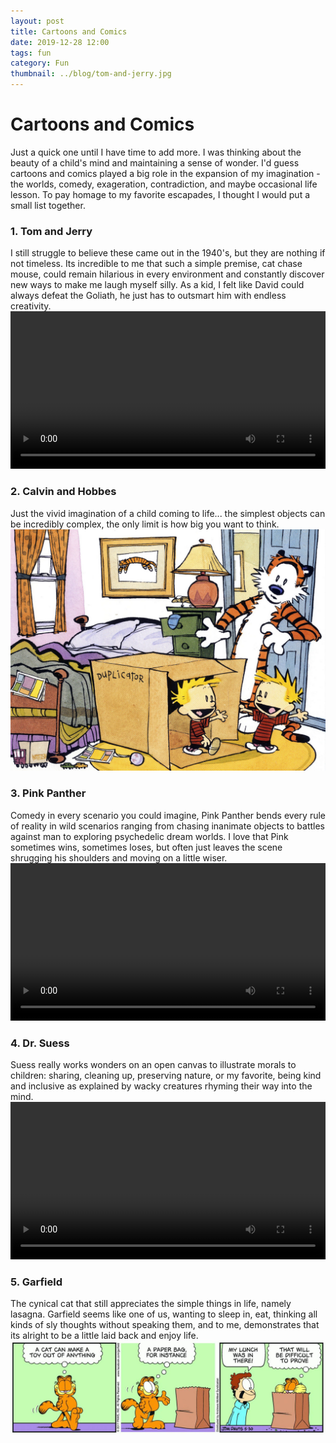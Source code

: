 ```yaml
---
layout: post
title: Cartoons and Comics
date: 2019-12-28 12:00
tags: fun
category: Fun
thumbnail: ../blog/tom-and-jerry.jpg
---
```



# Cartoons and Comics

Just a quick one until I have time to add more. I was thinking about the beauty of a child's mind and maintaining a sense of wonder. I'd guess cartoons and comics played a big role in the expansion of my imagination - the worlds, comedy, exageration, contradiction, and maybe occasional life lesson. To pay homage to my favorite escapades, I thought I would put a small list together.

### 1. Tom and Jerry
I still struggle to believe these came out in the 1940's, but they are nothing if not timeless. Its incredible to me that such a simple premise, cat chase mouse, could remain hilarious in every environment and constantly discover new ways to make me laugh myself silly. As a kid, I felt like David could always defeat the Goliath, he just has to outsmart him with endless creativity.
<video width="100%" controls>
    <source src="/assets/img/blog/cartoons/custard.webm" type="video/webm">
    <source src="/assets/img/blog/cartoons/custard.mp4" type="video/mp4">
    Your broswer does not support the video tag.
</video>

### 2. Calvin and Hobbes
Just the vivid imagination of a child coming to life... the simplest objects can be incredibly complex, the only limit is how big you want to think.
![Duplicator](/assets/img/blog/cartoons/duplicator.png)

### 3. Pink Panther
Comedy in every scenario you could imagine, Pink Panther bends every rule of reality in wild scenarios ranging from chasing inanimate objects to battles against man to exploring psychedelic dream worlds. I love that Pink sometimes wins, sometimes loses, but often just leaves the scene shrugging his shoulders and moving on a little wiser.
<video width="100%" controls>
    <source src="/assets/img/blog/cartoons/pink.webm" type="video/webm">
    <source src="/assets/img/blog/cartoons/pink.mp4" type="video/mp4">
    Your broswer does not support the video tag.
</video>

### 4. Dr. Suess
Suess really works wonders on an open canvas to illustrate morals to children: sharing, cleaning up, preserving nature, or my favorite, being kind and inclusive as explained by wacky creatures rhyming their way into the mind.
<video width="100%" controls>
    <source src="/assets/img/blog/cartoons/grinch.webm" type="video/webm">
    <source src="/assets/img/blog/cartoons/grinch.mp4" type="video/mp4">
    Your broswer does not support the video tag.
</video>

### 5. Garfield
The cynical cat that still appreciates the simple things in life, namely lasagna. Garfield seems like one of us, wanting to sleep in, eat, thinking all kinds of sly thoughts without speaking them, and to me, demonstrates that its alright to be a little laid back and enjoy life.
![Garfield](/assets/img/blog/cartoons/garfield-1.jpg)
